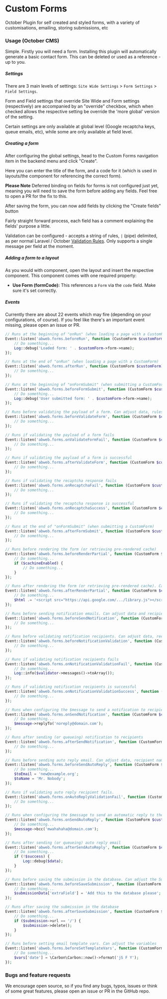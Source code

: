 # Custom Forms

October Plugin for self created and styled forms, with a variety of customisations, emailing, storing submissions, etc

### Usage (October CMS)

Simple. Firstly you will need a form. Installing this plugin will automatically generate a basic contact form. This can be deleted or used as a reference - up to you.

##### Settings

There are 3 main levels of settings: `Site Wide Settings` > `Form Settings` > `Field Settings`.

Form and Field settings that override Site Wide and Form settings (respectively) are accompanied by an "override" checkbox, which when checked allows the respective setting be override the 'more global' version of the setting.

Certain settings are only available at global level (Google recaptcha keys, queue emails, etc), while some are only available at field level.

##### Creating a form

After configuring the global settings, head to the Custom Forms navigation item in the backend menu and click "Create".

Here you can enter the title of the form, and a code for it (which is used in layouts/the component for referencing the correct form).

**Please Note**
Deferred binding on fields for forms is not configured just yet, meaning you will need to save the form before adding any fields. Feel free to open a PR for the fix to this.

After saving the form, you can now add fields by clicking the "Create fields" button

Fairly straight forward process, each field has a comment explaining the fields' purpose a little.

Validation can be configured - accepts a string of rules, `|` (pipe) delimited, as per normal Laravel / October [Validation Rules](https://octobercms.com/docs/services/validation#available-validation-rules). Only supports a single message per field at the moment.

##### Adding a form to a layout

As you would with component, open the layout and insert the respective component. This component comes with one required property:

- **Use Form (formCode):** This references a `Form` via the `code` field. Make sure it's set correctly.

##### Events

Currently there are about 22 events which may fire (depending on your configurations, of course). If you feel like there's an important event missing, please open an issue or PR.

```php
// Runs at the beginning of "onRun" (when loading a page with a CustomForm)
Event::listen('abweb.forms.beforeRun', function (CustomForm $customForm) {
    // Do something...
    Log::debug('Loaded form: ' . $customForm->form->name);
});

// Runs at the end of "onRun" (when loading a page with a CustomForm)
Event::listen('abweb.forms.afterRun', function (CustomForm $customForm) {
    // Do something...
});

// Runs at the beginning of "onFormSubmit" (when submitting a CustomForm)
Event::listen('abweb.forms.beforeFormSubmit', function (CustomForm $customForm) {
    // Do something...
    Log::debug('User submitted form: ' . $customForm->form->name);
});

// Runs before validating the payload of a form. Can adjust data, rules, and messages
Event::listen('abweb.forms.beforeValidateForm', function (CustomForm $customForm, array &$data, array &$rules, array &$messages, Validator $validator) {
    // Do something...
});

// Runs if validating the payload of a form fails
Event::listen('abweb.forms.onValidateFormFail', function (CustomForm $customForm, array $data, array $rules, array $messages, Validator $validator) {
    // Do something...
});

// Runs if validating the payload of a form is successful
Event::listen('abweb.forms.afterValidateForm', function (CustomForm $customForm, array $data, array $rules, array $messages) {
    // Do something...
});

// Runs if validating the recaptcha response fails
Event::listen('abweb.forms.onRecaptchaFail', function (CustomForm $customForm, string $recaptchaResponse) {
    // Do something...
});

// Runs if validating the recaptcha response is successful
Event::listen('abweb.forms.onRecaptchaSuccess', function (CustomForm $customForm, array $data, array $rules, array $messages) {
    // Do something...
});

// Runs at the end of "onFormSubmit" (when submitting a CustomForm)
Event::listen('abweb.forms.afterFormSubmit', function (CustomForm $customForm, array $data, $response) {
    // Do something...
});

// Runs before rendering the form (or retrieving pre-rendered cache)
Event::listen('abweb.forms.beforeRenderPartial', function (CustomForm $customForm, bool $cachingEnabled) {
    // Do something...
    if ($cachineEnabled) {
        // Do something...
    }
});

// Runs after rendering the form (or retrieving pre-rendered cache). Can adjust HTML.
Event::listen('abweb.forms.afterRenderPartial', function (CustomForm $customForm, string &$html) {
    // Do something...
    $html .= '<script src="https://api.google.com/.../library.js"></script>';
});

// Runs before sending notification emails. Can adjust data and recipient
Event::listen('abweb.forms.beforeSendNotification', function (CustomForm $customForm, array &$data, array &$to) {
    // Do something...
});

// Runs before validating notification recipients. Can adjust data, recipient and rules
Event::listen('abweb.forms.beforeNotificationValidation', function (CustomForm $customForm, array $data, array &$to, array &$rules, Validator &$validator) {
    // Do something...
});

// Runs if validating notification recipients fails
Event::listen('abweb.forms.onNotificationValidationFail', function (CustomForm $customForm, array $data, array $to, array $rules, Validator $validator) {
    // Do something...
    Log::info($validator->messages()->toArray());
});

// Runs if validating notification recipients is successful
Event::listen('abweb.forms.onNotificationValidationSuccess', function (CustomForm $customForm, array $data, array $to, array $rules) {
    // Do something...
});

// Runs when configuring the $message to send a notification to recipients
Event::listen('abweb.forms.onSendNotification', function (CustomForm $customForm, &$message, $to) {
    // Do something...
    $message->replyTo('noreply@domain.com');
});

// Runs after sending (or queueing) notification to recipients
Event::listen('abweb.forms.afterSendNotification', function (CustomForm $customForm, array $data, bool $success) {
    // Do something...
});

// Runs before sending auto reply email. Can adjust data, recipient name and email
Event::listen('abweb.forms.beforeSendAutoReply', function (CustomForm $customForm, array &$data, &$toEmail, &$toName) {
    // Do something...
    $toEmail = 'new@example.org';
    $toName = 'Mr. Nobody';
});

// Runs if validating auto reply recipient fails.
Event::listen('abweb.forms.onAutoReplyValidationFail', function (CustomForm $customForm, array $data, $toEmail, $toName, string $failedOn) {
    // Do something...
});

// Runs when configuring the $message to send an automatic reply to the user
Event::listen('abweb.forms.onSendAutoReply', function (CustomForm $customForm, &$message, $to) {
    // Do something...
    $message->bcc('mwahahaha@domain.com');
});

// Runs after sending (or queueing) auto reply email
Event::listen('abweb.forms.afterSendAutoReply', function (CustomForm $customForm, array $data, bool $success) {
    // Do something...
    if (!$success) {
        Log::debug($data);
    }
});

// Runs before saving the submission in the database. Can adjust the Submission's data
Event::listen('abweb.forms.beforeSaveSubmission', function (CustomForm $customForm, array &$submissionData) {
    // Do something...
    $submissionData['extraField'] = 'Add this to the database please';
});

// Runs after saving the submission in the database
Event::listen('abweb.forms.afterSaveSubmission', function (CustomForm $customForm, Submission $submission) {
    // Do something...
    if ($submission->url == '/') {
        $submission->delete();
    }
});

// Runs before setting email template vars. Can adjust the variables
Event::listen('abweb.forms.beforeSetTemplateVars', function (CustomForm $customForm, array &$vars) {
    // Do something...
    $vars['date'] = \Carbon\Carbon::now()->format('jS F Y');
});
```

### Bugs and feature requests

We encourage open source, so if you find any bugs, typos, issues or think of some great features, please open an issue or PR in the GitHub repo.
